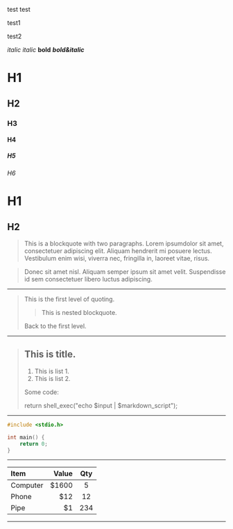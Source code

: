 test
test

test1

test2

*italic*
_italic_
**bold**
***bold&italic***

# H1 #
## H2 ##
### H3 ###
#### H4 ####
##### H5 #####
###### H6 ######
H1
====
H2
----

> This is a blockquote with two paragraphs. Lorem ipsumdolor sit amet,
consectetuer adipiscing elit. Aliquam hendrerit mi posuere lectus.
Vestibulum enim wisi, viverra nec, fringilla in, laoreet vitae, risus.

> Donec sit amet nisl. Aliquam semper ipsum sit amet velit. Suspendisse
id sem consectetuer libero luctus adipiscing.

***
> This is the first level of quoting.
>
> > This is nested blockquote.
>
> Back to the first level.

***
> ## This is title.
>
> 1. This is list 1.
> 2. This is list 2.
>
> Some code:
>
>    return shell_exec("echo $input | $markdown_script");
***

```C
#include <stdio.h>

int main() {
    return 0;
}
```

***

|Item|Value|Qty|
|:---|---:|:---:|
|Computer|$1600|5|
|Phone|$12|12|
|Pipe|$1|234|

***

<script type="text/javascript" src="https://cdn.mathjax.org/mathjax/latest/MathJax.js?config=TeX-AMS_HTML"></script>
<script type="math/tex; mode=display">
\Gamma(n) = (n-1)!\quad\forall n\in\mathbb N
</script>

<script type="math/tex; mode=display">
\Gamma(z) = \int_0^\infty t^{z-1}e^{-t}dt\,.
</script>

